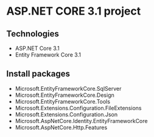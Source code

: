# ASP.NET CORE 3.1 project
## Technologies
- ASP.NET Core 3.1
- Entity Framework Core 3.1
## Install packages
- Microsoft.EntityFrameworkCore.SqlServer
- Microsoft.EntityFrameworkCore.Design
- Microsoft.EntityFrameworkCore.Tools
- Microsoft.Extensions.Configuration.FileExtensions
- Microsoft.Extensions.Configuration.Json
- Microsoft.AspNetCore.Identity.EntityFrameworkCore
- Microsoft.AspNetCore.Http.Features